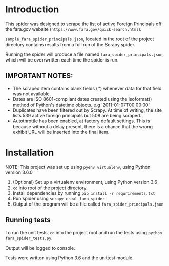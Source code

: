 # Introduction
This spider was designed to scrape the list of active Foreign Principals off
the fara.gov website (`https://www.fara.gov/quick-search.html`).

`sample_fara_spider_principals.json`, located in the root of the project 
directory contains results from a full run of the Scrapy spider.

Running the spider will produce a file named `fara_spider_principals.json`,
which will be overrwritten each time the spider is run. 

## IMPORTANT NOTES:
- The scraped item contains blank fields ('') whenever data for that field
was not available.
- Dates are ISO 8601-compliant dates created using the isoformat() method
of Python's datetime objects. e.g '2011-01-07T00:00:00'
- Duplicates have been filtered out by Scrapy. At time of writing,
the site lists 539 active foreign principals but 508 are being scraped.
- Autothrottle has been enabled, at factory default settings. This is because
without a delay present, there is a chance that the wrong exhibit URL will be 
inserted into the final item.

# Installation
NOTE: This project was set up using `pyenv virtualenv`, using Python version
3.6.0

1. (Optional) Set up a virtualenv environment, using Python version 3.6
1. `cd` into root of the project directory.
1. Install dependencies by running `pip install -r requrirements.txt`
1. Run spider using `scrapy crawl fara_spider`
1. Output of the program will be a file called `fara_spider_principals.json`

## Running tests
To run the unit tests, `cd` into the project root and run the tests using
`python fara_spider_tests.py`.

Output will be logged to console.

Tests were written using Python 3.6 and the unittest module.
